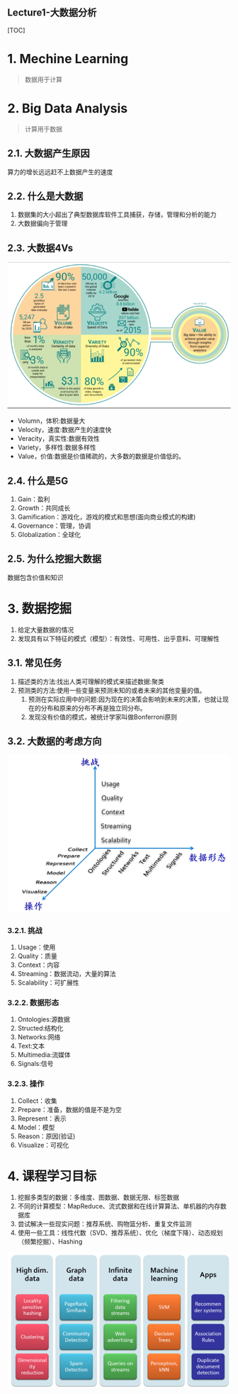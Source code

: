 Lecture1-大数据分析
---

[TOC]

# 1. Mechine Learning
> 数据用于计算

# 2. Big Data Analysis
> 计算用于数据

## 2.1. 大数据产生原因
算力的增长远远赶不上数据产生的速度

## 2.2. 什么是大数据
1. 数据集的大小超出了典型数据库软件工具捕获，存储，管理和分析的能力
2. 大数据偏向于管理

## 2.3. 大数据4Vs
![](img/lec1/1.png)

- Volumn，体积:数据量大
- Velocity，速度:数据产生的速度快
- Veracity，真实性:数据有效性
- Variety，多样性:数据多样性
- Value，价值:数据是价值稀疏的，大多数的数据是价值低的。

## 2.4. 什么是5G
1. Gain：盈利
2. Growth：共同成长
3. Gamification：游戏化，游戏的模式和思想(面向商业模式的构建)
4. Governance：管理，协调
5. Globalization：全球化

## 2.5. 为什么挖掘大数据
数据包含价值和知识

# 3. 数据挖掘
1. 给定大量数据的情况
2. 发现具有以下特征的模式（模型）：有效性、可用性、出乎意料、可理解性

## 3.1. 常见任务
1. 描述类的方法:找出人类可理解的模式来描述数据:聚类
2. 预测类的方法:使用一些变量来预测未知的或者未来的其他变量的值。
   1. 预测在实际应用中的问题:因为现在的决策会影响到未来的决策，也就让现在的分布和原来的分布不再是独立同分布。
   2. 发现没有价值的模式，被统计学家叫做Bonferroni原则

## 3.2. 大数据的考虑方向
![](img/lec1/2.png)

### 3.2.1. 挑战
1. Usage：使用
2. Quality：质量
3. Context：内容
4. Streaming：数据流动，大量的算法
5. Scalability：可扩展性

### 3.2.2. 数据形态
1. Ontologies:源数据
2. Structed:结构化
3. Networks:网络
4. Text:文本
5. Multimedia:流媒体
6. Signals:信号

### 3.2.3. 操作
1. Collect：收集
2. Prepare：准备，数据的值是不是为空
3. Represent：表示
4. Model：模型
5. Reason：原因(验证)
6. Visualize：可视化

# 4. 课程学习目标
1. 挖掘多类型的数据：多维度、图数据、数据无限、标签数据
2. 不同的计算模型：MapReduce、流式数据和在线计算算法、单机器的内存数据库
3. 尝试解决一些现实问题：推荐系统、购物篮分析、重复文件监测
4. 使用一些工具：线性代数（SVD、推荐系统）、优化（梯度下降）、动态规划（频繁挖掘）、Hashing

![](img/lec1/3.png)

